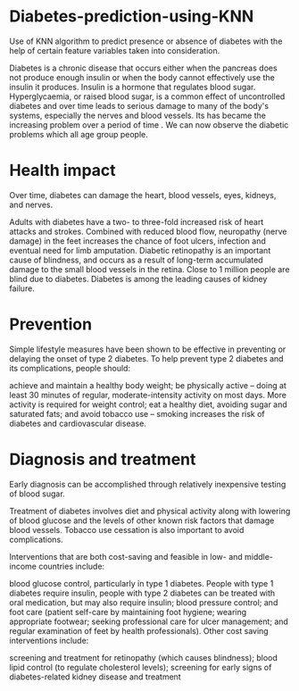 # Diabetes-prediction-using-KNN
Use of KNN algorithm to predict presence or absence of diabetes with the help of certain feature variables taken into consideration. 


Diabetes is a chronic disease that occurs either when the pancreas does not produce enough insulin or when the body cannot effectively use the insulin it produces. Insulin is a hormone that regulates blood sugar. Hyperglycaemia, or raised blood sugar, is a common effect of uncontrolled diabetes and over time leads to serious damage to many of the body's systems, especially the nerves and blood vessels.
Its has became the increasing problem over a period of time .
We can now observe the diabetic problems which all age group people.

# Health impact
Over time, diabetes can damage the heart, blood vessels, eyes, kidneys, and nerves.

Adults with diabetes have a two- to three-fold increased risk of heart attacks and strokes.
Combined with reduced blood flow, neuropathy (nerve damage) in the feet increases the chance of foot ulcers, infection and eventual need for limb amputation.
Diabetic retinopathy is an important cause of blindness, and occurs as a result of long-term accumulated damage to the small blood vessels in the retina. Close to 1 million people are blind due to diabetes.
Diabetes is among the leading causes of kidney failure.

# Prevention
Simple lifestyle measures have been shown to be effective in preventing or delaying the onset of type 2 diabetes. To help prevent type 2 diabetes and its complications, people should:

achieve and maintain a healthy body weight;
be physically active – doing at least 30 minutes of regular, moderate-intensity activity on most days. More activity is required for weight control;
eat a healthy diet, avoiding sugar and saturated fats; and
avoid tobacco use – smoking increases the risk of diabetes and cardiovascular disease.

# Diagnosis and treatment
Early diagnosis can be accomplished through relatively inexpensive testing of blood sugar.

Treatment of diabetes involves diet and physical activity along with lowering of blood glucose and the levels of other known risk factors that damage blood vessels. Tobacco use cessation is also important to avoid complications.

Interventions that are both cost-saving and feasible in low- and middle-income countries include:

blood glucose control, particularly in type 1 diabetes. People with type 1 diabetes require insulin, people with type 2 diabetes can be treated with oral medication, but may also require insulin;
blood pressure control; and
foot care (patient self-care by maintaining foot hygiene; wearing appropriate footwear; seeking professional care for ulcer management; and regular examination of feet by health professionals).
Other cost saving interventions include:

screening and treatment for retinopathy (which causes blindness);
blood lipid control (to regulate cholesterol levels);
screening for early signs of diabetes-related kidney disease and treatment
